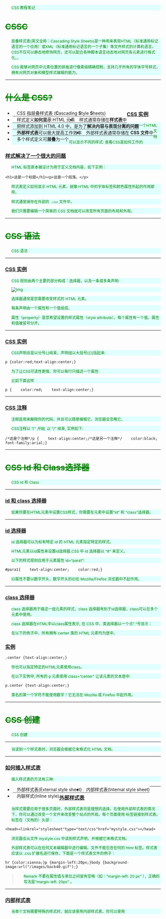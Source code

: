 CSS 教程笔记

## CSSC

层叠样式表(英文全称：Cascading Style Sheets)是一种用来表现HTML（标准通用标记语言的一个应用）或XML（标准通用标记语言的一个子集）等文件样式的计算机语言。CSS不仅可以静态地修饰网页，还可以配合各种脚本语言动态地对网页各元素进行格式化。。

CSS 能够对网页中元素位置的排版进行像素级精确控制，支持几乎所有的字体字号样式，拥有对网页对象和模型样式编辑的能力。

------

## 什么是 CSS?

- CSS 指层叠样式表 (**C**ascading **S**tyle **S**heets)
- 样式定义**如何显示** HTML 元素
- 样式通常存储在**样式表**中
- 把样式添加到 HTML 4.0 中，是为了**解决内容与表现分离的问题**
- **外部样式表**可以极大提高工作效率
- 外部样式表通常存储在 **CSS 文件**中
- 多个样式定义可**层叠**为一个

### CSS 实例

一个HTML文档可以显示不同的样式: 查看CSS是如何工作的

### 样式解决了一个很大的问题

HTML 标签原本被设计为用于定义文档内容，如下实例：

```
<h1>这是一个标题</h1><p>这是一个段落。</p>
```

样式表定义如何显示 HTML 元素，就像 HTML 中的字体标签和颜色属性所起的作用那样。

样式通常保存在外部的 `.css` 文件中。

我们只需要编辑一个简单的 CSS 文档就可以改变所有页面的布局和外观。

------

## CSS 语法

CSS 语法

------

### CSS 实例

CSS 规则由两个主要的部分构成：选择器，以及一条或多条声明:



![img](https://app.yinxiang.com/shard/s46/nl/32093335/4b84d466-da4d-49b8-9455-8e361e4026cd/res/26aa87df-6e06-4b83-aebb-0bbca461f1ad/css-key-value.jpg?resizeSmall&width=832)



选择器通常是您需要改变样式的 HTML 元素。

每条声明由一个属性和一个值组成。

属性（property）是您希望设置的样式属性（style attribute）。每个属性有一个值。属性和值被冒号分开。

------

### CSS 实例

CSS声明总是以分号(;)结束，声明组以大括号({})括起来:

```
p {color:red;text-align:center;}
```

为了让CSS可读性更强，你可以每行只描述一个属性:

比如下面这样

```
p {    color:red;    text-align:center;}
```

------

### CSS 注释

注释是用来解释你的代码，并且可以随意编辑它，浏览器会忽略它。

CSS注释以 “/*” 开始, 以 “*/” 结束, 实例如下:

```
/*这是个注释*/p {    text-align:center;/*这是另一个注释*/    color:black;    font-family:arial;}
```

------

## CSS Id 和 Class选择器

CSS Id 和 Class

------

### id 和 class 选择器

如果你要在HTML元素中设置CSS样式，你需要在元素中设置”id” 和 “class”选择器。

------

### id 选择器

id 选择器可以为标有特定 id 的 HTML 元素指定特定的样式。

HTML元素以id属性来设置id选择器,CSS 中 id 选择器以 “#” 来定义。

以下的样式规则应用于元素属性 id=“para1”:

```
#para1{    text-align:center;    color:red;}
```

ID属性不要以数字开头，数字开头的ID在 Mozilla/Firefox 浏览器中不起作用。

------

### class 选择器

class 选择器用于描述一组元素的样式，class 选择器有别于id选择器，class可以在多个元素中使用。

class 选择器在HTML中以class属性表示, 在 CSS 中，类选择器以一个点”.“号显示：

在以下的例子中，所有拥有 center 类的 HTML 元素均为居中。

### 实例

```
.center {text-align:center;}
```

你也可以指定特定的HTML元素使用class。

在以下实例中, 所有的 p 元素使用 class=“center” 让该元素的文本居中:

```
p.center {text-align:center;}
```

类名的第一个字符不能使用数字！它无法在 Mozilla 或 Firefox 中起作用。

------

## CSS 创建

CSS 创建

------

当读到一个样式表时，浏览器会根据它来格式化 HTML 文档。

------

### 如何插入样式表

插入样式表的方法有三种:

- 外部样式表(External style sheet)
- 内部样式表(Internal style sheet)
- 内联样式(Inline style)

------

### 外部样式表

当样式需要应用于很多页面时，外部样式表将是理想的选择。在使用外部样式表的情况下，你可以通过改变一个文件来改变整个站点的外观。每个页面使用 标签链接到样式表。 标签在（文档的）头部：

```
<head><linkrel="stylesheet"type="text/css"href="mystyle.css"></head>
```

浏览器会从文件 mystyle.css 中读到样式声明，并根据它来格式文档。

外部样式表可以在任何文本编辑器中进行编辑。文件不能包含任何的 html 标签。样式表应该以 .css 扩展名进行保存。下面是一个样式表文件的例子：

```
hr {color:sienna;}p {margin-left:20px;}body {background-image:url("/images/back40.gif");}
```

> Remark 不要在属性值与单位之间留有空格（如：”margin-left: 20 px” ），正确的写法是”margin-left: 20px” 。

------

### 内部样式表

当单个文档需要特殊的样式时，就应该使用内部样式表。你可以使用 <style> 标签在文档头部定义内部样式表，就像这样:

```
<head><style>        hr {color:sienna;}        p {margin-left:20px;}        body {background-image:url("images/back40.gif");}</style></head>
```

## 内联样式

由于要将表现和内容混杂在一起，内联样式会损失掉样式表的许多优势。请慎用这种方法，例如当样式仅需要在一个元素上应用一次时。

要使用内联样式，你需要在相关的标签内使用样式（style）属性。Style 属性可以包含任何 CSS 属性。本例展示如何改变段落的颜色和左外边距：

```
<pstyle="color:sienna;margin-left:20px">这是一个段落。</p>
```

## 多重样式

如果某些属性在不同的样式表中被同样的选择器定义，那么属性值将从更具体的样式表中被继承过来。

例如，外部样式表拥有针对 h3 选择器的三个属性：

```
h3{    color:red;    text-align:left;    font-size:8pt;}
```

而内部样式表拥有针对 h3 选择器的两个属性：

```
h3{    text-align:right;    font-size:20pt;}
```

假如拥有内部样式表的这个页面同时与外部样式表链接，那么 h3 得到的样式是：

```
color:red;text-align:right;font-size:20pt;
```

即颜色属性将被继承于外部样式表，而文字排列（text-alignment）和字体尺寸（font-size）会被内部样式表中的规则取代。

## 多重样式优先级

样式表允许以多种方式规定样式信息。样式可以规定在单个的 HTML 元素中，在 HTML 页的头元素中，或在一个外部的 CSS 文件中。甚至可以在同一个 HTML 文档内部引用多个外部样式表。

一般情况下，优先级如下：

内联样式）Inline style > （内部样式）Internal style sheet >（外部样式）External style sheet > 浏览器默认样式

```
<head><!-- 外部样式 style.css --><linkrel="stylesheet"type="text/css"href="style.css"/><!-- 设置：h3{color:blue;} --><styletype="text/css">/* 内部样式 */      h3{color:green;}</style></head><body><h3>测试！</h3></body>
```

> 注意：如果外部样式放在内部样式的后面，则外部样式将覆盖内部样式。

------

## CSS Backgrounds(背景)

CSS 背景

CSS 背景属性用于定义HTML元素的背景。

CSS 属性定义背景效果:

- background-color
- background-image
- background-repeat
- background-attachment
- 
- background-position

### 背景颜色

`background-color` 属性定义了元素的背景颜色.

页面的背景颜色使用在body的选择器中:

```
body {background-color:#b0c4de;}
```

CSS中，颜色值通常以以下方式定义:

- 十六进制 - 如：”#ff0000”
- RGB - 如：”rgb(255,0,0)”
- 颜色名称 - 如：”red”

以下实例中, h1, p, 和 div 元素拥有不同的背景颜色:

```
h1 {background-color:#6495ed;}  p {background-color:#e0ffff;}  div {background-color:#b0c4de;}
```

------

### 背景图像

`background-image` 属性描述了元素的背景图像.

默认情况下，背景图像进行平铺重复显示，以覆盖整个元素实体.

页面背景图片设置实例:

```
body {    background-image:url('paper.gif');}
```

下面是一个例子是一个糟糕的文字和背景图像组合。文本可读性差:

```
body {    background-image:url('bgdesert.jpg');}
```

------

### 背景图像 - 水平或垂直平铺

默认情况下 `background-image` 属性会在页面的水平或者垂直方向平铺。

一些图像如果在水平方向与垂直方向平铺，这样看起来很不协调，如下所示:

```
body{    background-image:url('gradient2.png');}
```

如果图像只在水平方向平铺 (repeat-x), 页面背景会更好些:

```
body {      background-image:url('gradient2.png');      background-repeat:repeat-x;}
```

------

### 背景图像- 设置定位与不平铺

> 让背景图像不影响文本的排版

如果你不想让图像平铺，你可以使用 background-repeat 属性:

```
body {    background-image:url('img_tree.png');    background-repeat:no-repeat;}
```

以上实例中，背景图像与文本显示在同一个位置，为了让页面排版更加合理，不影响文本的阅读，我们可以改变图像的位置。

可以利用 background-position 属性改变图像在背景中的位置:

```
body {    background-image:url('img\_tree.png');    background-repeat:no-repeat;    background-position:right top;}
```

------

### 背景- 简写属性

在以上实例中我们可以看到页面的背景颜色通过了很多的属性来控制。

为了简化这些属性的代码，我们可以将这些属性合并在同一个属性中.

背景颜色的简写属性为 “background”:

```
body {    background:#ffffff url('img_tree.png')no-repeat right top;}
```

当使用简写属性时，属性值的顺序为：:

- background-color
- background-image
- background-repeat
- background-attachment
- background-position

以上属性无需全部使用，你可以按照页面的实际需要使用.

这个实例使用了先前介绍的CSS，你可以查看相应实例: CSS 实例

------

### CSS 背景属性

| PROPERTY              | 描述                                         |
| :-------------------- | :------------------------------------------- |
| background            | 简写属性，作用是将背景属性设置在一个声明中。 |
| background-attachment | 背景图像是否固定或者随着页面的其余部分滚动。 |
| background-color      | 设置元素的背景颜色。                         |
| background-image      | 把图像设置为背景。                           |
| background-position   | 设置背景图像的起始位置。                     |
| background-repeat     | 设置背景图像是否及如何重复。                 |

------

## CSS Text(文本)

### CSS 文本格式

### 文本颜色

颜色属性被用来设置文字的颜色。

颜色是通过CSS最经常的指定：

- 十六进制值 - 如: **＃FF0000**
- 一个RGB值 - 如: **RGB(255,0,0)**
- 颜色的名称 - 如: **red**

一个网页的背景颜色是指在主体内的选择：

```
body {color:red;}h1 {color:#00ff00;}h2 {color:rgb(255,0,0);}
```

对于W3C标准的CSS：如果你定义了颜色属性，你还必须定义背景色属性。

------

### 文本的对齐方式

文本排列属性是用来设置文本的水平对齐方式。

文本可居中或对齐到左或右,两端对齐.

当text-align设置为”justify”，每一行被展开为宽度相等，左，右外边距是对齐（如杂志和报纸）。

```
h1 {text-align:center;}p.date {text-align:right;}p.main {text-align:justify;}
```

------

### 文本修饰

text-decoration 属性用来设置或删除文本的装饰。

从设计的角度看 text-decoration属性主要是用来删除链接的下划线：

```
a {text-decoration:none;}
```

也可以这样装饰文字：

```
h1 {text-decoration:overline;}h2 {text-decoration:line-through;}h3 {text-decoration:underline;}
```

> 我们不建议强调指出不是链接的文本，因为这常常混淆用户。

------

### 文本转换

文本转换属性是用来指定在一个文本中的大写和小写字母。

可用于所有字句变成大写或小写字母，或每个单词的首字母大写。

```
p.uppercase {text-transform:uppercase;}p.lowercase {text-transform:lowercase;}p.capitalize {text-transform:capitalize;}
```

------

### 文本缩进

文本缩进属性是用来指定文本的第一行的缩进。

```
p {text-indent:50px;}
```

------

### 所有CSS文本属性。

| 属性            | 描述                     |
| :-------------- | :----------------------- |
| color           | 设置文本颜色             |
| direction       | 设置文本方向。           |
| letter-spacing  | 设置字符间距             |
| line-height     | 设置行高                 |
| text-align      | 对齐元素中的文本         |
| text-decoration | 向文本添加修饰           |
| text-indent     | 缩进元素中文本的首行     |
| text-shadow     | 设置文本阴影             |
| text-transform  | 控制元素中的字母         |
| unicode-bidi    | 设置或返回文本是否被重写 |
| vertical-align  | 设置元素的垂直对齐       |
| white-space     | 设置元素中空白的处理方式 |
| word-spacing    | 设置字间距               |

------

## CSS Fonts(字体)

### CSS 字体

------

CSS字体属性定义字体，加粗，大小，文字样式。

------

### serif和sans-serif字体之间的区别



![img](https://app.yinxiang.com/shard/s46/nl/32093335/4b84d466-da4d-49b8-9455-8e361e4026cd/res/c7a1ecbf-97a8-4d6b-b5f5-ef1cd632a8ad/serif.gif?resizeSmall&width=832)

![image-20210205212400593](C:\Users\hx\AppData\Roaming\Typora\typora-user-images\image-20210205212400593.png)



> 在计算机屏幕上，sans-serif字体被认为是比serif字体容易阅读

------

### CSS字型

在CSS中，有两种类型的字体系列名称：

- **通用字体系列** - 拥有相似外观的字体系统组合（如 “Serif” 或 “Monospace”）
- 特定字体系列

\- 一个特定的字体系列（如 “Times” 或 “Courier”）

Generic family字体系列说明SerifTimes New Roman
GeorgiaSerif字体中字符在行的末端拥有额外的装饰Sans-serifArial
Verdana“Sans”是指无 - 这些字体在末端没有额外的装饰MonospaceCourier New
Lucida Console所有的等宽字符具有相同的宽度

------

### 字体系列

font-family 属性设置文本的字体系列。

font-family 属性应该设置几个字体名称作为一种”后备”机制，如果浏览器不支持第一种字体，他将尝试下一种字体。

**注意**: 如果字体系列的名称超过一个字，它必须用引号，如Font Family：”宋体”。

多个字体系列是用一个逗号分隔指明：

```
p {    font-family:"Times New Roman",Times, serif;}
```

对于较常用的字体组合，看看我们的 Web安全字体组合

------

### 字体样式

主要是用于指定斜体文字的字体样式属性。

这个属性有三个值：

- 正常 - 正常显示文本

- 斜体 - 以斜体字显示的文字

- 倾斜的文字 - 文字向一边倾斜（和斜体非常类似，但不太支持）

  ```
  p.normal {font-style:normal;}  p.italic {font-style:italic;}  p.oblique {font-style:oblique;}
  ```

------

### 字体大小

font-size 属性设置文本的大小。

能否管理文字的大小，在网页设计中是非常重要的。但是，你不能通过调整字体大小使段落看上去像标题，或者使标题看上去像段落。

请务必使用正确的HTML标签，就 <h1> - <h6>表示标题和 <p>表示段落：

字体大小的值可以是绝对或相对的大小。

绝对大小：

- 设置一个指定大小的文本
- 不允许用户在所有浏览器中改变文本大小
- 确定了输出的物理尺寸时绝对大小很有用

相对大小：

- 相对于周围的元素来设置大小
- 允许用户在浏览器中改变文字大小

> 如果你不指定一个字体的大小，默认大小和普通文本段落一样，是16像素（16px=1em）。

------

### 设置字体大小像素

设置文字的大小与像素，让您完全控制文字大小：

```
h1 {font-size:40px;}h2 {font-size:30px;}p {font-size:14px;}
```

上面的例子可以在 Internet Explorer 9, Firefox, Chrome, Opera, 和 Safari 中通过缩放浏览器调整文本大小。

虽然可以通过浏览器的缩放工具调整文本大小，但是，这种调整是整个页面，而不仅仅是文本

------

### 用em来设置字体大小

为了避免Internet Explorer 中无法调整文本的问题，许多开发者使用 em 单位代替像素。

em的尺寸单位由W3C建议。

1em和当前字体大小相等。在浏览器中默认的文字大小是16px。

因此，1em的默认大小是16px。可以通过下面这个公式将像素转换为em：px/16=em

```
h1 {font-size:2.5em;}/* 40px/16=2.5em */h2 {font-size:1.875em;}/* 30px/16=1.875em */p {font-size:0.875em;}/* 14px/16=0.875em */
```

在上面的例子，em的文字大小是与前面的例子中像素一样。不过，如果使用 em 单位，则可以在所有浏览器中调整文本大小。

不幸的是，仍然是IE浏览器的问题。调整文本的大小时，会比正常的尺寸更大或更小。

------

### 使用百分比和EM组合

在所有浏览器的解决方案中，设置 元素的默认字体大小的是百分比：

```
body {font-size:100%;}h1 {font-size:2.5em;}h2 {font-size:1.875em;}p {font-size:0.875em;}
```

我们的代码非常有效。在所有浏览器中，可以显示相同的文本大小，并允许所有浏览器缩放文本的大小。

------

### 所有CSS字体属性

| PROPERTY     | 描述                                 |
| :----------- | :----------------------------------- |
| font         | 在一个声明中设置所有的字体属性       |
| font-family  | 指定文本的字体系列                   |
| font-size    | 指定文本的字体大小                   |
| font-style   | 指定文本的字体样式                   |
| font-variant | 以小型大写字体或者正常字体显示文本。 |
| font-weight  | 指定字体的粗细。                     |

------

## CSS 链接(link)

CSS 链接

------

不同的链接可以有不同的样式。

------

### 链接样式

链接的样式，可以用任何CSS属性（如颜色，字体，背景等）。

特别的链接，可以有不同的样式，这取决于他们是什么状态。

这四个链接状态是：

- a:link - 正常，未访问过的链接

- a:visited - 用户已访问过的链接

- a:hover - 当用户鼠标放在链接上时

- a:active - 链接被点击的那一刻

  ```
  a:link {color:#000000;}/* 未访问链接*/a:visited {color:#00FF00;}/* 已访问链接 */a:hover {color:#FF00FF;}/* 鼠标移动到链接上 */a:active {color:#0000FF;}/* 鼠标点击时 */
  ```

当设置为若干链路状态的样式，也有一些顺序规则：

- a:hover 必须跟在 a:link 和 a:visited后面
- a:active 必须跟在 a:hover后面

------

### 常见的链接样式

根据上述链接的颜色变化的例子，看它是在什么状态。

让我们通过一些其他常见的方式转到链接样式：

### 文本修饰

text-decoration 属性主要用于删除链接中的下划线：

```
a:link {text-decoration:none;}a:visited {text-decoration:none;}a:hover {text-decoration:underline;}a:active {text-decoration:underline;}
```

### 背景颜色

背景颜色属性指定链接背景色：

```
a:link {background-color:#B2FF99;}a:visited {background-color:#FFFF85;}a:hover {background-color:#FF704D;}a:active {background-color:#FF704D;}
```

------

## CSS 列表样式(ul)

### CSS 列表

------

CSS列表属性作用如下：

- 设置不同的列表项标记为有序列表
- 设置不同的列表项标记为无序列表
- 设置列表项标记为图像

------

### 列表

在HTML中，有两种类型的列表：

- 无序列表 - 列表项标记用特殊图形（如小黑点、小方框等）
- 有序列表 - 列表项的标记有数字或字母

使用CSS，可以列出进一步的样式，并可用图像作列表项标记。

------

### 不同的列表项标记

list-style-type属性指定列表项标记的类型是：

```
ul.a {list-style-type: circle;}ul.b {list-style-type: square;}ol.c {list-style-type: upper-roman;}ol.d {list-style-type: lower-alpha;}
```

一些值是无序列表，以及有些是有序列表。

------

### 作为列表项标记的图像

要指定列表项标记的图像，使用列表样式图像属性：

```
ul {    list-style-image: url('sqpurple.gif');}
```

上面的例子在所有浏览器中显示并不相同，IE和Opera显示图像标记比火狐，Chrome和Safari更高一点点。

如果你想在所有的浏览器放置同样的形象标志，就应使用浏览器兼容性解决方案，过程如下

### 浏览器兼容性解决方案

同样在所有的浏览器，下面的例子会显示的图像标记：

```
ul{    list-style-type: none;    padding:0px;    margin:0px;}ul li{    background-image: url(sqpurple.gif);    background-repeat:no-repeat;    background-position:0px5px;    padding-left:14px;}
```

例子解释：

- ul:
  - 设置列表样式类型为没有删除列表项标记
  - 设置填充和边距0px（浏览器兼容性）
- ul中所有li:
  - 设置图像的URL，并设置它只显示一次（无重复）
  - 您需要的定位图像位置（左0px和上下5px）
  - 用padding-left属性把文本置于列表中

------

### 列表 -简写属性

在单个属性中可以指定所有的列表属性。这就是所谓的简写属性。

为列表使用简写属性，列表样式属性设置如下：

```
ul {    list-style: square url("sqpurple.gif");}
```

可以按顺序设置如下属性：

- list-style-type
- list-style-position (有关说明，请参见下面的CSS属性表)
- list-style-image

如果上述值丢失一个，其余仍在指定的顺序，就没关系。

------

### 所有的CSS列表属性

| 属性                | 描述                                               |
| :------------------ | :------------------------------------------------- |
| list-style          | 简写属性。用于把所有用于列表的属性设置于一个声明中 |
| list-style-image    | 将图象设置为列表项标志。                           |
| list-style-position | 设置列表中列表项标志的位置。                       |
| list-style-type     | 设置列表项标志的类型。                             |

------

## CSS Table(表格)

CSS 表格

------

使用 CSS 可以使 HTML 表格更美观。

| COMPANY                      | CONTACT            | COUNTRY |
| :--------------------------- | :----------------- | :------ |
| Alfreds Futterkiste          | Maria Anders       | Germany |
| Berglunds snabbköp           | Christina Berglund | Sweden  |
| Centro comercial Moctezuma   | Francisco Chang    | Mexico  |
| Ernst Handel                 | Roland Mendel      | Austria |
| Island Trading               | Helen Bennett      | UK      |
| Königlich Essen              | Philip Cramer      | Germany |
| Laughing Bacchus Winecellars | Yoshi Tannamuri    | Canada  |
| Magazzini Alimentari Riuniti | Giovanni Rovelli   | Italy   |
| North/South                  | Simon Crowther     | UK      |
| Paris spécialités            | Marie Bertrand     | France  |
| The Big Cheese               | Liz Nixon          | USA     |
| Vaffeljernet                 | Palle Ibsen        | Denmark |

------

### 表格边框

指定CSS表格边框，使用border属性。

下面的例子指定了一个表格的Th和TD元素的黑色边框：

```
table, th, td {    border:1px solid black;}
```

请注意，在上面的例子中的表格有双边框。这是因为表和th/ td元素有独立的边界。

为了显示一个表的单个边框，使用 border-collapse属性。

### 折叠边框

border-collapse 属性设置表格的边框是否被折叠成一个单一的边框或隔开：

```
table{    border-collapse:collapse;}table,th, td{    border:1px solid black;}
```

------

### 表格宽度和高度

Width和height属性定义表格的宽度和高度。

下面的例子是设置100％的宽度，50像素的th元素的高度的表格：

```
table {    width:100%;}th{    height:50px;}
```

------

### 表格文字对齐

表格中的文本对齐和垂直对齐属性。

text-align属性设置水平对齐方式，向左，右，或中心：

```
td {    text-align:right;}
```

垂直对齐属性设置垂直对齐，比如顶部，底部或中间：

```
td {    height:50px;    vertical-align:bottom;}
```

------

### 表格填充

如果在表的内容中控制空格之间的边框，应使用td和th元素的填充属性：

```
td {    padding:15px;}
```

------

### 表格颜色

下面的例子指定边框的颜色，和th元素的文本和背景颜色：

```
table, td, th{    border:1px solid green;}th{    background-color:green;    color:white;}
```

------

## CSS 盒子模型

### CSS 盒子模型(Box Model)

------

所有HTML元素可以看作盒子，在CSS中，”box model”这一术语是用来设计和布局时使用。

CSS盒模型本质上是一个盒子，封装周围的HTML元素，它包括：边距，边框，填充，和实际内容。

盒模型允许我们在其它元素和周围元素边框之间的空间放置元素。

下面的图片说明了盒子模型(Box Model)：



![img](https://app.yinxiang.com/shard/s46/nl/32093335/4b84d466-da4d-49b8-9455-8e361e4026cd/res/aa012bad-63ee-4403-8e6e-b3100b5ec994/box-model.gif?resizeSmall&width=832)

![image-20210205221106031](C:\Users\hx\AppData\Roaming\Typora\typora-user-images\image-20210205221106031.png)



不同部分的说明：

- **Margin(外边距)** - 清除边框外的区域，外边距是透明的。
- **Border(边框)** - 围绕在内边距和内容外的边框。
- **Padding(内边距)** - 清除内容周围的区域，内边距是透明的。
- **Content(内容)** - 盒子的内容，显示文本和图像。

为了正确设置元素在所有浏览器中的宽度和高度，你需要知道的盒模型是如何工作的。

------

### 元素的宽度和高度

> **重要:** 当您指定一个CSS元素的宽度和高度属性时，你只是设置内容区域的宽度和高度。要知道，完全大小的元素，你还必须添加填充，边框和边距。.

下面的例子中的元素的总宽度为300px：

```
div {    width:300px;    border:25px solid green;    padding:25px;    margin:25px;}
```

让我们自己算算：
300px (宽)
\+ 50px (左 + 右填充)
\+ 50px (左 + 右边框)
\+ 50px (左 + 右边距)
= 450px

试想一下，你只有250像素的空间。让我们设置总宽度为250像素的元素:

```
div {    width:220px;    padding:10px;    border:5px solid gray;    margin:0;}
```

最终元素的总宽度计算公式是这样的：

总元素的宽度=宽度+左填充+右填充+左边框+右边框+左边距+右边距

元素的总高度最终计算公式是这样的：

总元素的高度=高度+顶部填充+底部填充+上边框+下边框+上边距+下边距

------

### 浏览器的兼容性问题

一旦为页面设置了恰当的 DTD，大多数浏览器都会按照上面的图示来呈现内容。然而 IE 5 和 6 的呈现却是不正确的。根据 W3C 的规范，元素内容占据的空间是由 width 属性设置的，而内容周围的 padding 和 border 值是另外计算的。不幸的是，IE5.X 和 6 在怪异模式中使用自己的非标准模型。这些浏览器的 width 属性不是内容的宽度，而是内容、内边距和边框的宽度的总和。

虽然有方法解决这个问题。但是目前最好的解决方案是回避这个问题。也就是，不要给元素添加具有指定宽度的内边距，而是尝试将内边距或外边距添加到元素的父元素和子元素。

IE8 及更早IE版本不支持设置填充的宽度和边框的宽度属性。

解决IE8及更早版本不兼容问题可以在HTML页面声明 <!DOCTYPE html>即可。

------

## CSS Border(边框)

CSS 边框属性

------

CSS边框属性允许你指定一个元素边框的样式和颜色。
在四边都有边框
红色底部边框
圆角边框
左侧边框带宽度，颜色为蓝色

------

### 边框样式

边框样式属性指定要显示什么样的边界。

> **border-style**属性用来定义边框的样式

### border-style 值

虚线边框。

虚线边框。

实线边框。

双边框。

凹槽边框。

垄状边框。

嵌入边框。

外凸边框。

隐藏边框。

代码如下

```
<style>    p.none {border-style:none;}    p.dotted {border-style:dotted;}    p.dashed {border-style:dashed;}    p.solid {border-style:solid;}    p.double{border-style:double;}    p.groove {border-style:groove;}    p.ridge {border-style:ridge;}    p.inset {border-style:inset;}    p.outset {border-style:outset;}    p.hidden {border-style:hidden;}</style><div><pclass="none">无边框。</p><pclass="dotted">虚线边框。</p><pclass="dashed">虚线边框。</p><pclass="solid">实线边框。</p><pclass="double">双边框。</p><pclass="groove"> 凹槽边框。</p><pclass="ridge">垄状边框。</p><pclass="inset">嵌入边框。</p><pclass="outset">外凸边框。</p><pclass="hidden">隐藏边框。</p></div>
```

------

### 边框宽度

您可以通过 `border-width` 属性为边框指定宽度。

为边框指定宽度有两种方法：可以指定长度值，比如 2px 或 0.1em(单位为 px, pt, cm, em 等)，或者使用 3 个关键字之一，它们分别是 thick 、medium（默认值） 和 thin。

**注意：**CSS 没有定义 3 个关键字的具体宽度，所以一个用户可能把 thick 、medium 和 thin 分别设置为等于 5px、3px 和 2px，而另一个用户则分别设置为 3px、2px 和 1px。

```
p.one {    border-style:solid;    border-width:5px;}p.two {    border-style:solid;    border-width:medium;}
```

------

### 边框颜色

border-color属性用于设置边框的颜色。可以设置的颜色：

- name - 指定颜色的名称，如 “red”
- RGB - 指定 RGB 值, 如 “rgb(255,0,0)”
- Hex - 指定16进制值, 如 “#ff0000”

您还可以设置边框的颜色为”transparent”。

**注意：** border-color单独使用是不起作用的，必须得先使用border-style来设置边框样式。

```
p.one{    border-style:solid;    border-color:red;}p.two {    border-style:solid;    border-color:#98bf21;}
```

------

### 边框-单独设置各边

在CSS中，可以指定不同的侧面不同的边框：

```
p {    border-top-style:dotted;    border-right-style:solid;    border-bottom-style:dotted;    border-left-style:solid;}
```

上面的例子也可以设置一个单一属性：

### 实例

```
border-style:dotted solid;
```

border-style属性可以有1-4个值：

- **border-style:dotted solid double dashed;**
  - 上边框是 dotted
  - 右边框是 solid
  - 底边框是 double
  - 左边框是 dashed

- **border-style:dotted solid double;**
  - 上边框是 dotted
  - 左、右边框是 solid
  - 底边框是 double

- **border-style:dotted solid;**
  - 上、底边框是 dotted
  - 右、左边框是 solid

- **border-style:dotted;**
  - 四面边框是 dotted

上面的例子用了border-style。然而，它也可以和border-width 、 border-color一起使用。

------

### 边框-简写属性

上面的例子用了很多属性来设置边框。

你也可以在一个属性中设置边框。

你可以在”border”属性中设置：

- border-width

- border-style (required)

- border-color

  ```
  border:5px solid red;
  ```

------

### CSS 边框属性

| 属性                | 描述                                                         |
| :------------------ | :----------------------------------------------------------- |
| border              | 简写属性，用于把针对四个边的属性设置在一个声明。             |
| border-style        | 用于设置元素所有边框的样式，或者单独地为各边设置边框样式。   |
| border-width        | 简写属性，用于为元素的所有边框设置宽度，或者单独地为各边边框设置宽度。 |
| border-color        | 简写属性，设置元素的所有边框中可见部分的颜色，或为 4 个边分别设置颜色。 |
| border-bottom       | 简写属性，用于把下边框的所有属性设置到一个声明中。           |
| border-bottom-color | 设置元素的下边框的颜色。                                     |
| border-bottom-style | 设置元素的下边框的样式。                                     |
| border-bottom-width | 设置元素的下边框的宽度。                                     |
| border-left         | 简写属性，用于把左边框的所有属性设置到一个声明中。           |
| border-left-color   | 设置元素的左边框的颜色。                                     |
| border-left-style   | 设置元素的左边框的样式。                                     |
| border-left-width   | 设置元素的左边框的宽度。                                     |
| border-right        | 简写属性，用于把右边框的所有属性设置到一个声明中。           |
| border-right-color  | 设置元素的右边框的颜色。                                     |
| border-right-style  | 设置元素的右边框的样式。                                     |
| border-right-width  | 设置元素的右边框的宽度。                                     |
| border-top          | 简写属性，用于把上边框的所有属性设置到一个声明中。           |
| border-top-color    | 设置元素的上边框的颜色。                                     |
| border-top-style    | 设置元素的上边框的样式。                                     |
| border-top-width    | 设置元素的上边框的宽度。                                     |

------

## CSS 轮廓（outline）属性

CSS 轮廓（outline）

------

轮廓（outline）是绘制于元素周围的一条线，位于边框边缘的外围，可起到突出元素的作用。

轮廓（outline）属性指定元素轮廓的样式、颜色和宽度。

------

### CSS 轮廓（outline）

轮廓（outline）是绘制于元素周围的一条线，位于边框边缘的外围，可起到突出元素的作用。

CSS outline 属性规定元素轮廓的样式、颜色和宽度。



![img](https://app.yinxiang.com/shard/s46/nl/32093335/4b84d466-da4d-49b8-9455-8e361e4026cd/res/7e03f097-ac90-4660-a819-c1c67582c186/box_outline.gif?resizeSmall&width=832)



------

### 所有CSS 轮廓（outline）属性

“CSS” 列中的数字表示哪个CSS版本定义了该属性(CSS1 或者CSS2)。

| 属性          | 说明                           | 值                                                           | CSS  |
| :------------ | :----------------------------- | :----------------------------------------------------------- | :--- |
| outline       | 在一个声明中设置所有的轮廓属性 | outline-color outline-style outline-width inherit            | 2    |
| outline-color | 设置轮廓的颜色                 | color-name hex-number rgb-number invert inherit              | 2    |
| outline-style | 设置轮廓的样式                 | none dotted dashed solid double groove ridge inset outset inherit | 2    |
| outline-width | 设置轮廓的宽度                 | thin medium thick length inherit                             |      |

------

## CSS margin(外边距)

CSS margin(外边距)

------

CSS margin(外边距)属性定义元素周围的空间。

------

### margin

margin 清除周围的（外边框）元素区域。margin 没有背景颜色，是完全透明的。

margin 可以单独改变元素的上，下，左，右边距，也可以一次改变所有的属性。



![img](https://app.yinxiang.com/shard/s46/nl/32093335/4b84d466-da4d-49b8-9455-8e361e4026cd/res/756a7ec6-11bd-4bac-be6f-43335667fefc/margin.png?resizeSmall&width=832)



### 可能的值

值 | 说明 –|— auto | 设置浏览器边距。 这样做的结果会依赖于浏览器 length | 定义一个固定的margin（使用像素，pt，em等） % | 定义一个使用百分比的边距

> Margin可以使用负值，重叠的内容。

------

### Margin - 单边外边距属性

在CSS中，它可以指定不同的侧面不同的边距：

```
margin-top:100px;margin-bottom:100px;margin-right:50px;margin-left:50px;
```

------

### Margin - 简写属性

为了缩短代码，有可能使用一个属性中margin指定的所有边距属性。这就是所谓的简写属性。

所有边距属性的简写属性是 margin :

```
margin:100px50px;
```

margin属性可以有一到四个值。

- **margin:25px 50px 75px 100px;**
  - 上边距为25px
  - 右边距为50px
  - 下边距为75px
  - 左边距为100px

- **margin:25px 50px 75px;**
  - 上边距为25px
  - 左右边距为50px
  - 下边距为75px

- **margin:25px 50px;**
  - 上下边距为25px
  - 左右边距为50px

- **margin:25px;**
  - 所有的4个边距都是25px

------

### 所有的CSS边距属性

| 属性          | 描述                                       |
| :------------ | :----------------------------------------- |
| margin        | 简写属性。在一个声明中设置所有外边距属性。 |
| margin-bottom | 设置元素的下外边距。                       |
| margin-left   | 设置元素的左外边距。                       |
| margin-right  | 设置元素的右外边距。                       |
| margin-top    | 设置元素的上外边距。                       |

------

## CSS padding（填充）

CSS padding（填充）

------

CSS padding（填充）是一个简写属性，定义元素边框与元素内容之间的空间，即上下左右的内边距。

------

### padding（填充）

当元素的 padding（填充）内边距被清除时，所释放的区域将会受到元素背景颜色的填充。

单独使用 padding 属性可以改变上下左右的填充。



![img](https://app.yinxiang.com/shard/s46/nl/32093335/4b84d466-da4d-49b8-9455-8e361e4026cd/res/756a7ec6-11bd-4bac-be6f-43335667fefc/margin.png?resizeSmall&width=832)



### 可能的值

| 值     | 说明                                |
| :----- | :---------------------------------- |
| length | 定义一个固定的填充(像素, pt, em,等) |
| %      | 使用百分比值定义一个填充            |

------

### 填充- 单边内边距属性

在CSS中，它可以指定不同的侧面不同的填充：

```
padding-top:25px;  padding-bottom:25px;  padding-right:50px;  padding-left:50px;
```

- 上内边距是 25px
- 右内边距是 50px
- 下内边距是 25px
- 左内边距是 50px

------

### 填充 - 简写属性

为了缩短代码，它可以在一个属性中指定的所有填充属性。

这就是所谓的简写属性。所有的填充属性的简写属性是 padding :

```
padding:25px50px;
```

Padding属性，可以有一到四个值。

**padding:25px 50px 75px 100px;**

- 上填充为25px

- 右填充为50px

- 下填充为75px

- 左填充为100px

  **padding:25px 50px 75px;**

- 上填充为25px

- 左右填充为50px

- 下填充为75px

  **padding:25px 50px;**

- 上下填充为25px

- 左右填充为50px

  **padding:25px;**

- 所有的填充都是25px

------

### 所有的CSS填充属性

| 属性           | 说明                                       |
| :------------- | :----------------------------------------- |
| padding        | 使用简写属性设置在一个声明中的所有填充属性 |
| padding-bottom | 设置元素的底部填充                         |
| padding-left   | 设置元素的左部填充                         |
| padding-right  | 设置元素的右部填充                         |
| padding-top    | 设置元素的顶部填充                         |

------

## CSS 分组和嵌套

CSS 分组 和 嵌套 选择器

------

### 分组选择器

在样式表中有很多具有相同样式的元素。

```
h1 {    color:green;}h2 {    color:green;}p {    color:green;}
```

为了尽量减少代码，你可以使用分组选择器。

每个选择器用逗号分隔。

在下面的例子中，我们对以上代码使用分组选择器：

```
h1,h2,p {    color:green;}
```

------

### 嵌套选择器

它可能适用于选择器内部的选择器的样式。

在下面的例子设置了三个样式：

- p{ }: 为所有 **p** 元素指定一个样式。

- .marked{ }: 为所有 **class=“marked”** 的元素指定一个样式。

- .marked p{ }: 为所有 **class=“marked”** 元素内的 **p** 元素指定一个样式。

- p.marked{ }: 为所有 **class=“marked”** 的 **p** 元素指定一个样式。

  ```
  p{color:blue;text-align:center;}.marked{background-color:red;}.marked p{color:white;}p.marked{text-decoration:underline;}
  ```

  ------

  ## CSS 尺寸 (Dimension)

CSS 尺寸 (Dimension)

------

CSS 尺寸 (Dimension) 属性允许你控制元素的高度和宽度。同样，它允许你增加行间距。

------

### 所有CSS 尺寸 (Dimension)属性

| 属性        | 描述                 |
| :---------- | :------------------- |
| height      | 设置元素的高度。     |
| line-height | 设置行高。           |
| max-height  | 设置元素的最大高度。 |
| max-width   | 设置元素的最大宽度。 |
| min-height  | 设置元素的最小高度。 |
| min-width   | 设置元素的最小宽度。 |
| width       | 设置元素的宽度。     |

------

## CSS Display(显示) 与 Visibility（可见性）

### 隐藏元素 - display:none或visibility:hidden

隐藏一个元素可以通过把display属性设置为”none”，或把visibility属性设置为”hidden”。但是请注意，这两种方法会产生不同的结果。

visibility:hidden可以隐藏某个元素，但隐藏的元素仍需占用与未隐藏之前一样的空间。也就是说，该元素虽然被隐藏了，但仍然会影响布局。

```
h1.hidden {visibility:hidden;}
```

display:none可以隐藏某个元素，且隐藏的元素不会占用任何空间。也就是说，该元素不但被隐藏了，而且该元素原本占用的空间也会从页面布局中消失。

### 实例

```
h1.hidden {display:none;}
```

------

### CSS Display - 块和内联元素

块元素是一个元素，占用了全部宽度，在前后都是换行符。

块元素的例子：

- <h1>
- <p>
- <div>

内联元素只需要必要的宽度，不强制换行。

内联元素的例子：

- <span>
- <a>

------

### 如何改变一个元素显示

可以更改内联元素和块元素，反之亦然，可以使页面看起来是以一种特定的方式组合，并仍然遵循web标准。

下面的示例把列表项显示为内联元素：

```
li {display:inline;}
```

下面的示例把span元素作为块元素：

```
span {display:block;}
```

**注意：**变更元素的显示类型看该元素是如何显示，它是什么样的元素。例如：一个内联元素设置为`display:block`是不允许有它内部的嵌套块元素。

------

## CSS Position(定位)

### CSS Position(定位)

------

position 属性指定了元素的定位类型。

position 属性的五个值：

- static
- relative
- fixed
- absolute
- sticky

元素可以使用的顶部，底部，左侧和右侧属性定位。然而，这些属性无法工作，除非是先设定position属性。他们也有不同的工作方式，这取决于定位方法。

------

### static 定位

HTML 元素的默认值，即没有定位，遵循正常的文档流对象。

静态定位的元素不会受到 top, bottom, left, right影响。

```
div.static{    position:static;    border:3px solid #73AD21;}
```

------

### fixed 定位

元素的位置相对于浏览器窗口是固定位置。

即使窗口是滚动的它也不会移动：

```
p.pos_fixed {    position:fixed;    top:30px;    right:5px;}
```

**注意：** Fixed 定位在 IE7 和 IE8 下需要描述 !DOCTYPE 才能支持。

Fixed定位使元素的位置与文档流无关，因此不占据空间。

Fixed定位的元素和其他元素重叠。

------

### relative 定位

相对定位元素的定位是相对其正常位置。

```
h2.pos_left{    position:relative;    left:-20px;}h2.pos_right{    position:relative;    left:20px;}
```

移动相对定位元素，但它原本所占的空间不会改变。

```
h2.pos_top{    position:relative;    top:-50px;}
```

相对定位元素经常被用来作为绝对定位元素的容器块。

------

### absolute 定位

绝对定位的元素的位置相对于最近的已定位父元素，如果元素没有已定位的父元素，那么它的位置相对于:

```
h2 {    position:absolute;    left:100px;    top:150px;}
```

absolute 定位使元素的位置与文档流无关，因此不占据空间。

absolute 定位的元素和其他元素重叠。

------

### sticky 定位

sticky 英文字面意思是粘，粘贴，所以可以把它称之为粘性定位。

position: sticky; 基于用户的滚动位置来定位。

粘性定位的元素是依赖于用户的滚动，在 **position:relative** 与 **position:fixed** 定位之间切换。

它的行为就像 **position:relative;** 而当页面滚动超出目标区域时，它的表现就像 **position:fixed;**，它会固定在目标位置。

元素定位表现为在跨越特定阈值前为相对定位，之后为固定定位。

这个特定阈值指的是 top, right, bottom 或 left 之一，换言之，指定 top, right, bottom 或 left 四个阈值其中之一，才可使粘性定位生效。否则其行为与相对定位相同。

**注意:** Internet Explorer, Edge 15 及更早 IE 版本不支持 sticky 定位。 Safari 需要使用 -webkit- prefix (查看以下实例)。

```
div.sticky {    position:-webkit-sticky;/* Safari */    position: sticky;    top:0;    background-color: green;    border:2px solid #4CAF50;}
```

------

### 重叠的元素

元素的定位与文档流无关，所以它们可以覆盖页面上的其它元素

z-index属性指定了一个元素的堆叠顺序（哪个元素应该放在前面，或后面）

一个元素可以有正数或负数的堆叠顺序：

```
img {    position:absolute;    left:0px;    top:0px;    z-index:-1;}
```

具有更高堆叠顺序的元素总是在较低的堆叠顺序元素的前面。

**注意：** 如果两个定位元素重叠，没有指定z - index，最后定位在HTML代码中的元素将被显示在最前面。

------

### 所有的CSS定位属性

| 属性       | 说明                                                         | 值                                                           | CSS  |
| :--------- | :----------------------------------------------------------- | :----------------------------------------------------------- | :--- |
| bottom     | 定义了定位元素下外边距 边界与其包含块下边界之间的偏移。      | autolength % inherit                                         | 2    |
| clip       | 剪辑一个绝对定位的元素                                       | shape autoinherit                                            | 2    |
| cursor     | 显示光标移动到指定的类型                                     | url auto crosshair default pointer move e-resize ne-resize nw-resize n-resize se-resize sw-resize s-resize w-resize text wait help | 2    |
| left       | 定义了定位元素左外边距边界 与其包含块左边界之间的偏移。      | auto length % inherit                                        | 2    |
| overflow   | 设置当元素的内容溢出 其区域时发生的事情。                    | auto hidden scroll visible inherit                           | 2    |
| overflow-y | 指定如何处理顶部/底部 边缘的内容溢出元素的内容区域           | auto hidden scroll visible no-display no-content             | 2    |
| overflow-x | 指定如何处理右边/左边 边缘的内容溢出元素的内容区域           | auto hidden scroll visible no-display no-content             | 2    |
| position   | 指定元素的定位类型                                           | absolute fixed relative static inherit                       | 2    |
| right      | 定义了定位元素右外边距边界 与其包含块右边界之间的偏移。      | auto length % inherit                                        | 2    |
| top        | 定义了一个定位元素的上外边距 边界与其包含块上边界之间的偏移。 | auto length % inherit                                        | 2    |
| z-index    | 设置元素的堆叠顺序                                           | number auto inherit                                          | 2    |

------

## CSS Overflow

CSS 布局 - Overflow

CSS overflow 属性用于控制内容溢出元素框时显示的方式。

代码如下

```
<style>#overflowTest {        background:#4CAF50;        color: white;        padding:15px;        width:80%;        height:100px;        overflow: scroll;        border:1px solid #ccc;}</style><divid="overflowTest"><p>这里的文本内容是可以滚动的，滚动条方向是垂直方向。</p><p>这里的文本内容是可以滚动的，滚动条方向是垂直方向。</p><p>这里的文本内容是可以滚动的，滚动条方向是垂直方向。</p><p>这里的文本内容是可以滚动的，滚动条方向是垂直方向。</p><p>这里的文本内容是可以滚动的，滚动条方向是垂直方向。</p><p>这里的文本内容是可以滚动的，滚动条方向是垂直方向。</p></div>
```

### CSS Overflow

CSS overflow 属性可以控制内容溢出元素框时在对应的元素区间内添加滚动条。

overflow属性有以下值：

| 值      | 描述                                                     |
| :------ | :------------------------------------------------------- |
| visible | 默认值。内容不会被修剪，会呈现在元素框之外。             |
| hidden  | 内容会被修剪，并且其余内容是不可见的。                   |
| scroll  | 内容会被修剪，但是浏览器会显示滚动条以便查看其余的内容。 |
| auto    | 如果内容被修剪，则浏览器会显示滚动条以便查看其余的内容。 |
| inherit | 规定应该从父元素继承 overflow 属性的值。                 |

**注意:**overflow 属性只工作于指定高度的块元素上。

**注意:** 在 OS X Lion ( Mac 系统) 系统上，滚动条默认是隐藏的，使用的时候才会显示 (设置 “overflow:scroll” 也是一样的)。

### overflow: visible

默认情况下，overflow 的值为 visible， 意思是内容溢出元素框：

这里的文本内容会溢出元素框。

这里的文本内容会溢出元素框。

这里的文本内容会溢出元素框。

这里的文本内容会溢出元素框。

这里的文本内容会溢出元素框。

代码如下

```
<style>    div.visible {        padding:4px;        background-color:#eee;        width:200px;        height:100px;        overflow: visible;        xborder:1px dotted red;}</style><divclass="visible"><p>这里的文本内容会溢出元素框。</p><p>这里的文本内容会溢出元素框。</p><p>这里的文本内容会溢出元素框。</p><p>这里的文本内容会溢出元素框。</p><p>这里的文本内容会溢出元素框。</p></div>
```

------

## CSS Float（浮动）

### 什么是 CSS Float（浮动）？

CSS 的 Float（浮动），会使元素向左或向右移动，其周围的元素也会重新排列。

Float（浮动），往往是用于图像，但它在布局时一样非常有用。

------

### 元素怎样浮动

元素的水平方向浮动，意味着元素只能左右移动而不能上下移动。

一个浮动元素会尽量向左或向右移动，直到它的外边缘碰到包含框或另一个浮动框的边框为止。

浮动元素之后的元素将围绕它。

浮动元素之前的元素将不会受到影响。

如果图像是右浮动，下面的文本流将环绕在它左边：

```
img {float:right;}
```

------

### 彼此相邻的浮动元素

如果你把几个浮动的元素放到一起，如果有空间的话，它们将彼此相邻。

在这里，我们对图片廊使用 float 属性：

```
.thumbnail {float:left;    width:110px;    height:90px;    margin:5px;}
```

------

### 清除浮动 - 使用 clear

元素浮动之后，周围的元素会重新排列，为了避免这种情况，使用 clear 属性。

clear 属性指定元素两侧不能出现浮动元素。

使用 clear 属性往文本中添加图片廊：

```
.text_line {    clear:both;}
```

------

### CSS 中所有的浮动属性

“CSS” 列中的数字表示不同的 CSS 版本（CSS1 或 CSS2）定义了该属性。

| 属性  | 描述                               | 值                           | CSS  |
| :---- | :--------------------------------- | :--------------------------- | :--- |
| clear | 指定不允许元素周围有浮动元素。     | left right both none inherit | 1    |
| float | 指定一个盒子（元素）是否可以浮动。 | left right none inherit      | 1    |

------

## CSS 居中

CSS 布局 - 水平 & 垂直对齐

------

### 水平 & 垂直居中对齐

------

### 元素居中对齐

要水平居中对齐一个元素(如 <div>), 可以使用 margin: auto;。

设置到元素的宽度将防止它溢出到容器的边缘。

元素通过指定宽度，并将两边的空外边距平均分配：

div 元素是居中的

```
.center {    margin:auto;    width:50%;    border:3px solid green;    padding:10px;}
```

**注意:** 如果没有设置 width 属性(或者设置 100%)，居中对齐将不起作用。

------

### 文本居中对齐

如果仅仅是为了文本在元素内居中对齐，可以使用 text-align: center;

文本居中对齐

```
.center {    text-align: center;    border:3px solid green;}
```

**提示:** 更多文本对齐实例，请参阅 CSS 文本 章节。

------

### 图片居中对齐

要让图片居中对齐, 可以使用 margin: auto; 并将它放到 **块** 元素中:

```
img {    display: block;    margin:auto;    width:40%;}
```

------

### 左右对齐 - 使用定位方式

我们可以使用 position: absolute; 属性来对齐元素:

```
.right {    position: absolute;    right:0px;    width:300px;    border:3px solid #73AD21;    padding: 10px;}
```

注释：绝对定位元素会被从正常流中删除，并且能够交叠元素。

**提示:** 当使用 position 来对齐元素时, 通常 元素会设置 margin 和 padding 。 这样可以避免在不同的浏览器中出现可见的差异。

当使用 position 属性时，IE8 以及更早的版本存在一个问题。如果容器元素（在我们的案例中是 <div class=“container”>）设置了指定的宽度，并且省略了 !DOCTYPE 声明，那么 IE8 以及更早的版本会在右侧增加 17px 的外边距。这似乎是为滚动条预留的空间。当使用 position 属性时，请始终设置 !DOCTYPE 声明：

```
body {    margin:0;    padding:0;}.container {    position: relative;    width:100%;}.right {    position: absolute;    right:0px;    width:300px;    background-color:#b0e0e6;}
```

------

### 左右对齐 - 使用 float 方式

我们也可以使用 float 属性来对齐元素:

```
.right {float: right;    width:300px;    border:3px solid #73AD21;    padding: 10px;}
```

当像这样对齐元素时，对 元素的外边距和内边距进行预定义是一个好主意。这样可以避免在不同的浏览器中出现可见的差异。

> 注意：如果子元素的高度大于父元素，且子元素设置了浮动，那么子元素将溢出，这时候你可以使用 “clearfix(清除浮动)” 来解决该问题。

我们可以在父元素上添加 overflow: auto; 来解决子元素溢出的问题:

```
.clearfix {    overflow:auto;}
```

当使用 float 属性时，IE8 以及更早的版本存在一个问题。如果省略 !DOCTYPE 声明，那么 IE8 以及更早的版本会在右侧增加 17px 的外边距。这似乎是为滚动条预留的空间。当使用 float 属性时，请始终设置 !DOCTYPE 声明：

```
body {    margin:0;    padding:0;}.right {float: right;    width:300px;    background-color:#b0e0e6;}
```

------

### 垂直居中对齐 - 使用 padding

CSS 中有很多方式可以实现垂直居中对齐。 一个简单的方式就是头部顶部使用 padding:

我是垂直居中。

```
.center {    padding:70px0;    border:3px solid green;}
```

如果要水平和垂直都居中，可以使用 padding 和 text-align: center:

我是水平和垂直都居中的。

```
.center {    padding:70px0;    border:3px solid green;    text-align: center;}
```

------

### 垂直居中 - 使用 line-height

我是垂直居中的。

```
.center {    line-height:200px;    height:200px;    border:3px solid green;    text-align: center;}/* 如果文本有多行，添加以下代码: */.center p {    line-height:1.5;    display:inline-block;    vertical-align: middle;}
```

------

### 垂直居中 - 使用 position 和 transform

除了使用 padding 和 line-height 属性外,我们还可以使用 transform 属性来设置垂直居中:

```
.center {     height:200px;    position: relative;    border:3px solid green;}.center p {    margin:0;    position: absolute;    top:50%;    left:50%;    transform: translate(-50%,-50%);}
```

**提示:** 更多 transform 属性内容可以参阅 2D 翻转章节

------

## CSS 组合选择符

### CSS 组合选择符

> 组合选择符说明了两个选择器直接的关系。

CSS组合选择符包括各种简单选择符的组合方式。

在 CSS3 中包含了四种组合方式:

- 后代选择器(以空格分隔)
- 子元素选择器(以大于号分隔）
- 相邻兄弟选择器（以加号分隔）
- 普通兄弟选择器（以破折号分隔）

### 后代选择器

后代选择器用于选取某元素的后代元素。

以下实例选取所有 <p> 元素插入到 <div> 元素中:

```
div p{  background-color:yellow;}
```

### 子元素选择器

与后代选择器相比，子元素选择器（Child selectors）只能选择作为某元素子元素的元素。

以下实例选择了<div>元素中所有直接子元素 <p> ：

```
div>p {  background-color:yellow;}
```

### 相邻兄弟选择器

相邻兄弟选择器（Adjacent sibling selector）可选择紧接在另一元素后的元素，且二者有相同父元素。

如果需要选择紧接在另一个元素后的元素，而且二者有相同的父元素，可以使用相邻兄弟选择器（Adjacent sibling selector）。

以下实例选取了所有位于 <div> 元素后的第一个 <p> 元素:

```
div+p{  background-color:yellow;}
```

### 后续兄弟选择器

后续兄弟选择器选取所有指定元素之后的相邻兄弟元素。

以下实例选取了所有 <div> 元素之后的所有相邻兄弟元素 <p> :

```
div~p {  background-color:yellow;}
```

------

## CSS 伪类

CSS 伪类(Pseudo-classes)

------

CSS伪类是用来添加一些选择器的特殊效果。

------

### 语法

伪类的语法：

```
selector:pseudo-class{property:value;}
```

CSS类也可以使用伪类：

```
selector.class:pseudo-class{property:value;}
```

------

### anchor伪类

在支持 CSS 的浏览器中，链接的不同状态都可以以不同的方式显示

```
a:link {color:#FF0000;}/* 未访问的链接 */a:visited {color:#00FF00;}/* 已访问的链接 */a:hover {color:#FF00FF;}/* 鼠标划过链接 */a:active {color:#0000FF;}/* 已选中的链接 */
```

**注意：** 在CSS定义中，a:hover 必须被置于 a:link 和 a:visited 之后，才是有效的。

**注意：** 在 CSS 定义中，a:active 必须被置于 a:hover 之后，才是有效的。

**注意：**伪类的名称不区分大小写。

------

### 伪类和CSS类

伪类可以与 CSS 类配合使用：

```
a.red:visited {color:#FF0000;}<a class="red" href="css-syntax.html">CSS 语法</a>
```

如果在上面的例子的链接已被访问，它会显示为红色。

------

### CSS :first-child 伪类

您可以使用 :first-child 伪类来选择父元素的第一个子元素。

> 注意：在IE8的之前版本必须声明<!DOCTYPE> ，这样 :first-child 才能生效。

### 匹配第一个 <p> 元素

在下面的例子中，选择器匹配作为任何元素的第一个子元素的 <p> 元素：

```
p:first-child{    color:blue;}
```

------

### 匹配所有 <p> 元素中的第一个 <i> 元素

在下面的例子中，选择相匹配的所有 <p>元素的第一个 <i> 元素：

```
p > i:first-child {    color:blue;}
```

------

### 匹配所有作为第一个子元素的 <p> 元素中的所有 <i> 元素

在下面的例子中，选择器匹配所有作为元素的第一个子元素的 <p> 元素中的所有 <i> 元素：

```
p:first-child i {    color:blue;}
```

------

### CSS - :lang 伪类

:lang 伪类使你有能力为不同的语言定义特殊的规则

**注意**：IE8必须声明 <!DOCTYPE>才能支持;lang伪类。

在下面的例子中，:lang 类为属性值为 no 的q元素定义引号的类型：

```
q:lang(no){quotes:"~""~";}
```

------

### 所有CSS伪类/元素

| 选择器               | 示例                  | 示例说明                                   |
| :------------------- | :-------------------- | :----------------------------------------- |
| :checked             | input:checked         | 选择所有选中的表单元素                     |
| :disabled            | input:disabled        | 选择所有禁用的表单元素                     |
| :empty               | p:empty               | 选择所有没有子元素的p元素                  |
| :enabled             | input:enabled         | 选择所有启用的表单元素                     |
| :first-of-type       | p:first-of-type       | 选择的每个 p 元素是其父元素的第一个 p 元素 |
| :in-range            | input:in-range        | 选择元素指定范围内的值                     |
| :invalid             | input:invalid         | 选择所有无效的元素                         |
| :last-child          | p:last-child          | 选择所有p元素的最后一个子元素              |
| :last-of-type        | p:last-of-type        | 选择每个p元素是其母元素的最后一个p元素     |
| :not(selector)       | :not(p)               | 选择所有p以外的元素                        |
| :nth-child(n)        | p:nth-child(2)        | 选择所有 p 元素的父元素的第二个子元素      |
| :nth-last-child(n)   | p:nth-last-child(2)   | 选择所有p元素倒数的第二个子元素            |
| :nth-last-of-type(n) | p:nth-last-of-type(2) | 选择所有p元素倒数的第二个为p的子元素       |
| :nth-of-type(n)      | p:nth-of-type(2)      | 选择所有p元素第二个为p的子元素             |
| :only-of-type        | p:only-of-type        | 选择所有仅有一个子元素为p的元素            |
| :only-child          | p:only-child          | 选择所有仅有一个子元素的p元素              |
| :optional            | input:optional        | 选择没有”required”的元素属性               |
| :out-of-range        | input:out-of-range    | 选择指定范围以外的值的元素属性             |
| :read-only           | input:read-only       | 选择只读属性的元素属性                     |
| :read-write          | input:read-write      | 选择没有只读属性的元素属性                 |
| :required            | input:required        | 选择有”required”属性指定的元素属性         |
| :root                | root                  | 选择文档的根元素                           |
| :target              | #news:target          | 选择当前活动#news元素(点击URL包含锚的名字) |
| :valid               | input:valid           | 选择所有有效值的属性                       |
| :link                | a:link                | 选择所有未访问链接                         |
| :visited             | a:visited             | 选择所有访问过的链接                       |
| :active              | a:active              | 选择正在活动链接                           |
| :hover               | a:hover               | 把鼠标放在链接上的状态                     |
| :focus               | input:focus           | 选择元素输入后具有焦点                     |
| :first-letter        | p:first-letter        | 选择每个元素的第一个字母                   |
| :first-line          | p:first-line          | 选择每个元素的第一行                       |
| :first-child         | p:first-child         | 选择器匹配属于任意元素的第一个子元素的元素 |
| :before              | p:before              | 在每个元素之前插入内容                     |
| :after               | p:after               | 在每个元素之后插入内容                     |
| :lang(language)      | p:lang(it)            | 为元素的lang属性选择一个开始值             |

------

## CSS 伪元素

### CSS 伪元素

------

CSS伪元素是用来添加一些选择器的特殊效果。

------

### 语法

伪元素的语法：

```
selector:pseudo-element {property:value;}
```

CSS类也可以使用伪元素：

```
selector.class:pseudo-element {property:value;}
```

------

### :first-line 伪元素

“first-line” 伪元素用于向文本的首行设置特殊样式。

在下面的例子中，浏览器会根据 “first-line” 伪元素中的样式对 p 元素的第一行文本进行格式化：

```
p:first-line {    color:#ff0000;    font-variant:small-caps;}
```

**注意：**“first-line” 伪元素只能用于块级元素。

**注意：** 下面的属性可应用于 “first-line” 伪元素：

- font properties
- color properties
- background properties
- word-spacing
- letter-spacing
- text-decoration
- vertical-align
- text-transform
- line-height
- clear

------

### :first-letter 伪元素

“first-letter” 伪元素用于向文本的首字母设置特殊样式：

```
p:first-letter {    color:#ff0000;    font-size:xx-large;}
```

**注意：** “first-letter” 伪元素只能用于块级元素。

**注意：** 下面的属性可应用于 “first-letter” 伪元素：

- font properties
- color properties
- background properties
- margin properties
- padding properties
- border properties
- text-decoration
- vertical-align (only if “float” is “none”)
- text-transform
- line-height
- float
- clear

------

### 伪元素和CSS类

伪元素可以结合CSS类：

```
p.article:first-letter {color:#ff0000;}<p class="article">文章段落</p>
```

上面的例子会使所有 class 为 article 的段落的首字母变为红色。

------

### 多个伪元素

可以结合多个伪元素来使用。

在下面的例子中，段落的第一个字母将显示为红色，其字体大小为 xx-large。第一行中的其余文本将为蓝色，并以小型大写字母显示。

段落中的其余文本将以默认字体大小和颜色来显示：

```
p:first-letter{    color:#ff0000;    font-size:xx-large;}p:first-line {    color:#0000ff;    font-variant:small-caps;}
```

------

### CSS - :before 伪元素

“:before” 伪元素可以在元素的内容前面插入新内容。

下面的例子在每个 <h1>元素前面插入一幅图片：

```
h1:before {    content:url(smiley.gif);}
```

------

### CSS - :after 伪元素

“:after” 伪元素可以在元素的内容之后插入新内容。

下面的例子在每个 <h1> 元素后面插入一幅图片：

```
h1:after {    content:url(smiley.gif);}
```

------

### 所有CSS伪类/元素

| 选择器          | 示例           | 示例说明                                         |
| :-------------- | :------------- | :----------------------------------------------- |
| :link           | a:link         | 选择所有未访问链接                               |
| :visited        | a:visited      | 选择所有访问过的链接                             |
| :active         | a:active       | 选择正在活动链接                                 |
| :hover          | a:hover        | 把鼠标放在链接上的状态                           |
| :focus          | input:focus    | 选择元素输入后具有焦点                           |
| :first-letter   | p:first-letter | 选择每个元素的第一个字母                         |
| :first-line     | p:first-line   | 选择每个元素的第一行                             |
| :first-child    | p:first-child  | 选择器匹配属于任意元素的第一个子元素的 <]p> 元素 |
| :before         | p:before       | 在每个元素之前插入内容                           |
| :after          | p:after        | 在每个元素之后插入内容                           |
| :lang(language) | p:lang(it)     | 为元素的lang属性选择一个开始值                   |

------

## CSS 导航栏

### CSS 导航栏

#### 垂直

- )
- )
- )
- )

#### 水平

- )
- )
- )
- )

- )
- )
- )
- )

------

### 导航栏

熟练使用导航栏，对于任何网站都非常重要。

使用CSS你可以转换成好看的导航栏而不是枯燥的HTML菜单。

------

### 导航栏=链接列表

作为标准的HTML基础一个导航栏是必须的

。在我们的例子中我们将建立一个标准的HTML列表导航栏。

导航条基本上是一个链接列表，所以使用 <ul> 和 <li>元素非常有意义：

```
<ul><li><ahref="#home">主页</a></li><li><ahref="#news">新闻</a></li><li><ahref="#contact">联系</a></li><li><ahref="#about">关于</a></li></ul>
```

现在，让我们从列表中删除边距和填充：

```
ul {    list-style-type: none;    margin:0;    padding:0;}
```

例子解析：

- list-style-type:none - 移除列表前小标志。一个导航栏并不需要列表标记
- 移除浏览器的默认设置将边距和填充设置为0

上面的例子中的代码是垂直和水平导航栏使用的标准代码。

------

### 垂直导航栏

上面的代码，我们只需要 元素的样式，建立一个垂直的导航栏：

```
a{    display:block;    width:60px;}
```

示例说明：

- display:block - 显示块元素的链接，让整体变为可点击链接区域（不只是文本），它允许我们指定宽度
- width:60px - 块元素默认情况下是最大宽度。我们要指定一个60像素的宽度

**注意：** 请务必指定 元素在垂直导航栏的的宽度。如果省略宽度，IE6可能产生意想不到的效果。

------

### 垂直导航条实例

创建一个简单的垂直导航条实例，在鼠标移动到选项时，修改背景颜色：

- )
- )
- )
- )

```
ul {    list-style-type: none;    margin:0;    padding:0;    width:200px;    background-color:#f1f1f1;}li a {    display: block;    color:#000;    padding:8px16px;    text-decoration: none;}/* 鼠标移动到选项上修改背景颜色 */li a:hover {    background-color:#555;    color: white;}
```

------

### 激活/当前导航条实例

在点击了选项后，我们可以添加 “active” 类来标准哪个选项被选中：

- )
- )
- )
- )

–

```
.active {    background-color:#4CAF50;    color: white;}
```

------

### 创建链接并添加边框

可以在 <li> or <a> 上添加text-align:center 样式来让链接居中。

可以在 border <ul> 上添加 border 属性来让导航栏有边框。如果要在每个选项上添加边框，可以在每个 <li> 元素上添加border-bottom :

```
ul {    border:1px solid #555;}li {    text-align: center;    border-bottom:1px solid #555;}li:last-child {    border-bottom: none;}
```

------

### 全屏高度的固定导航条

接下来我们创建一个左边是全屏高度的固定导航条，右边是可滚动的内容。

```
ul {    list-style-type: none;    margin:0;    padding:0;    width:25%;    background-color:#f1f1f1;    height:100%;/* 全屏高度 */    position:fixed;    overflow:auto;/* 如果导航栏选项多，允许滚动 */}
```

**注意:** 该实例可以在移动设备上使用。

------

### 水平导航栏

有两种方法创建横向导航栏。使用**内联(inline)**或**浮动(float)**的列表项。

这两种方法都很好，但如果你想链接到具有相同的大小，你必须使用浮动的方法。

### 内联列表项

建立一个横向导航栏的方法之一是指定元素， 上述代码是标准的内联:

```
li {    display:inline;}
```

实例解析：

- display:inline; -默认情况下，
- 元素是块元素。在这里，我们删除换行符之前和之后每个列表项，以显示一行。

### 浮动列表项

在上面的例子中链接有不同的宽度。

对于所有的链接宽度相等，浮动 <li>元素，并指定为 <a>元素的宽度：

```
li{float:left;}a{    display:block;    width:60px;}
```

实例解析：

- float:left - 使用浮动块元素的幻灯片彼此相邻
- display:block - 显示块元素的链接，让整体变为可点击链接区域（不只是文本），它允许我们指定宽度
- width:60px - 块元素默认情况下是最大宽度。我们要指定一个60像素的宽度

------

### 水平导航条实例

创建一个水平导航条，在鼠标移动到选项后修改背景颜色。

```
ul {    list-style-type: none;    margin:0;    padding:0;    overflow: hidden;    background-color:#333;}li {float: left;}li a {    display: block;    color: white;    text-align: center;    padding:14px16px;    text-decoration: none;}/*鼠标移动到选项上修改背景颜色 */li a:hover {    background-color:#111;}
```

#### 激活/当前导航条实例

在点击了选项后，我们可以添加 “active” 类来标准哪个选项被选中：

```
.active {    background-color:#4CAF50;}
```

#### 链接右对齐

将导航条最右边的选项设置右对齐 (float:right;)：

```
<ul><li><ahref="#home">主页</a></li><li><ahref="#news">新闻</a></li><li><ahref="#contact">联系</a></li><listyle="float:right"><aclass="active"href="#about">关于</a></li></ul>
```

#### 添加分割线

<li> 通过 border-right 样式来添加分割线:

```
/* 除了最后一个选项(last-child) 其他的都添加分割线 */li {    border-right:1px solid #bbb;} li:last-child {    border-right: none;}
```

#### 固定导航条

可以设置页面的导航条固定在头部或者底部：

固定在头部

```
ul {    position:fixed;    top:0;    width:100%;}
```

固定在底部

```
ul {    position:fixed;    bottom:0;    width:100%;}
```

**注意:** 该实例可以在移动设备上使用。

------

### 灰色水平导航条

**固定在底部**

```
ul {    border:1px solid #e7e7e7;    background-color: #f3f3f3;} li a {    color: #666;}
```

------

## CSS 下拉菜单

CSS 下拉菜单

使用 CSS 创建一个鼠标移动上去后显示下拉菜单的效果。

文本下拉菜单

实例演示 2

下拉菜单

------

### 基本下拉菜单

当鼠标移动到指定元素上时，会出现下拉菜单。

```
<style>.dropdown {    position: relative;    display:inline-block;}.dropdown-content {    display: none;    position: absolute;    background-color:#f9f9f9;    min-width:160px;    box-shadow:0px8px16px0px rgba(0,0,0,0.2);    padding:12px16px;    z-index:1;}.dropdown:hover .dropdown-content {    display: block;}</style><divclass="dropdown"><span>Mouse over me</span><divclass="dropdown-content"><p>Hello World!</p></div></div>
```

### 实例解析

**HTML 部分：**

我们可以使用任何的 HTML 元素来打开下拉菜单，如：<span>, 或 a <button> 元素。

使用容器元素 (如： <div>) 来创建下拉菜单的内容，并放在任何你想放的位置上。

使用 <div> 元素来包裹这些元素，并使用 CSS 来设置下拉内容的样式。

**CSS 部分：**

.dropdown 类使用 position:relative, 这将设置下拉菜单的内容放置在下拉按钮 (使用 position:absolute) 的右下角位置。

.dropdown-content 类中是实际的下拉菜单。默认是隐藏的，在鼠标移动到指定元素后会显示。 注意 min-width 的值设置为 160px。你可以随意修改它。 注意: 如果你想设置下拉内容与下拉按钮的宽度一致，可设置 width 为 100% ( overflow:auto 设置可以在小尺寸屏幕上滚动)。

- 我们使用 box-shadow 属性让下拉菜单看起来像一个”卡片”。

:hover 选择器用于在用户将鼠标移动到下拉按钮上时显示下拉菜单。

### 下拉菜单

```
<style>/* 下拉按钮样式 */.dropbtn {    background-color:#4CAF50;    color: white;    padding:16px;    font-size:16px;    border: none;    cursor: pointer;}/* 容器 <div> - 需要定位下拉内容 */.dropdown {    position: relative;    display:inline-block;}/* 下拉内容 (默认隐藏) */.dropdown-content {    display: none;    position: absolute;    background-color:#f9f9f9;    min-width:160px;    box-shadow:0px8px16px0px rgba(0,0,0,0.2);}/* 下拉菜单的链接 */.dropdown-content a {    color: black;    padding:12px16px;    text-decoration: none;    display: block;}/* 鼠标移上去后修改下拉菜单链接颜色 */.dropdown-content a:hover {background-color:#f1f1f1}/* 在鼠标移上去后显示下拉菜单 */.dropdown:hover .dropdown-content {    display: block;}/* 当下拉内容显示后修改下拉按钮的背景颜色 */.dropdown:hover .dropbtn {    background-color:#3e8e41;}</style><divclass="dropdown"><buttonclass="dropbtn">下拉菜单</button><divclass="dropdown-content"><ahref="#">css教程 1</a><ahref="#">css教程 2</a><ahref="#">css教程 3</a></div></div>
```

### 下拉内容对齐方式

float:left;

左

### float:right;

右

如果你想设置右浮动的下拉菜单内容方向是从右到左，而不是从左到右，可以添加以下代码 `right: 0;`

```
.dropdown-content {    right:0;}
```

------

## CSS 提示工具(Tooltip)

本文我们为大家介绍如何使用 HTML 与 CSS 来创建提示工具。

提示工具在鼠标移动到指定元素后触发，先看以下四个实例：

| 头部显示 | 右边显示 | 底部显示 | 左边显示 |
| :------- | :------- | :------- | :------- |
|          |          |          |          |

### 基础提示框(Tooltip)

提示框在鼠标移动到指定元素上显示：

```
<style>/* Tooltip 容器 */.tooltip {    position: relative;    display:inline-block;    border-bottom:1px dotted black;/* 悬停元素上显示点线 */}/* Tooltip 文本 */.tooltip .tooltiptext {    visibility: hidden;    width:120px;    background-color: black;    color:#fff;    text-align: center;    padding:5px0;    border-radius:6px;/* 定位 */    position: absolute;    z-index:1;}/* 鼠标移动上去后显示提示框 */.tooltip:hover .tooltiptext {    visibility: visible;}</style><divclass="tooltip">鼠标移动到这<spanclass="tooltiptext">提示文本</span></div>
```

### 实例解析

HTML) 使用容器元素 (like <div>) 并添加 “tooltip” 类。在鼠标移动到 <div> 上时显示提示信息。

提示文本放在内联元素上(如 <span>) 并使用class=“tooltiptext”。

CSS)tooltip 类使用 position:relative, 提示文本需要设置定位值 position:absolute。 注意: 接下来的实例会显示更多的定位效果。

tooltiptext 类用于实际的提示文本。模式是隐藏的，在鼠标移动到元素显示 。设置了一些宽度、背景色、字体色等样式。

- CSS3 border-radius 属性用于为提示框添加圆角。

:hover 选择器用于在鼠标移动到到指定元素

上时显示的提示。

### 定位提示工具

以下实例中，提示工具显示在指定元素的右侧(left:105%) 。

注意 top:-5px 同于定位在容器元素的中间。使用数字 5 因为提示文本的顶部和底部的内边距（padding）是 5px。

如果你修改 padding 的值，top 值也要对应修改，这样才可以确保它是居中对齐的。

在提示框显示在左边的情况也是这个原理。

显示在右侧：

```
.tooltip .tooltiptext {    top:-5px;    left:105%;}
```

显示在左侧：

```
.tooltip .tooltiptext {    top:-5px;    right:105%;}
```

如果你想要提示工具显示在头部和底部。我们需要使用 margin-left 属性，并设置为 -60px。 这个数字计算来源是使用宽度的一半来居中对齐，即： width/2 (120⁄2 = 60)。

显示在头部：

```
.tooltip .tooltiptext {    width:120px;    bottom:100%;    left:50%;    margin-left:-60px;/* 使用一半宽度 (120/2 = 60) 来居中提示工具 */}
```

显示在底部：

```
.tooltip .tooltiptext {    width:120px;    top:100%;    left:50%;    margin-left:-60px;/* 使用一半宽度 (120/2 = 60) 来居中提示工具 */}
```

### 添加箭头

我们可以用CSS 伪元素 ::after 及 content 属性为提示工具创建一个小箭头标志，箭头是由边框组成的，但组合起来后提示工具像个语音信息框。

以下实例演示了如何为显示在顶部的提示工具添加底部箭头：

顶部提示框/底部箭头：

```
.tooltip .tooltiptext::after {    content:" ";    position: absolute;    top:100%;/* 提示工具底部 */    left:50%;    margin-left:-5px;    border-width:5px;    border-style: solid;    border-color: black transparent transparent transparent;}
```

### 实例解析

在提示工具内定位箭头: top: 100% , 箭头将显示在提示工具的底部。left: 50% 用于居中对齐箭头。

注意：border-width 属性指定了箭头的大小。如果你修改它，也要修改 margin-left 值。这样箭头在能居中显示。

border-color 用于将内容转换为箭头。设置顶部边框为黑色，其他是透明的。如果设置了其他的也是黑色则会显示为一个黑色的四边形。

以下实例演示了如何在提示工具的头部添加箭头，注意设置边框颜色：

底部提示框/顶部箭头：

```
.tooltip .tooltiptext::after {    content:" ";    position: absolute;    bottom:100%;/* 提示工具头部 */    left:50%;    margin-left:-5px;    border-width:5px;    border-style: solid;    border-color: transparent transparent black transparent;}
```

以下两个实例是左右两边的箭头实例：

右侧提示框/左侧箭头：

```
.tooltip .tooltiptext::after {    content:" ";    position: absolute;    top:50%;    right:100%;/* 提示工具左侧 */    margin-top:-5px;    border-width:5px;    border-style: solid;    border-color: transparent black transparent transparent;}
```

左侧提示框/右侧箭头：

```
.tooltip .tooltiptext::after {    content:" ";    position: absolute;    top:50%;    left:100%;/* 提示工具右侧 */    margin-top:-5px;    border-width:5px;    border-style: solid;    border-color: transparent transparent transparent black;}
```

### 淡入效果

我们可以使用 CSS3 transition 属性及 opacity 属性来实现提示工具的淡入效果:

左侧提示框/右侧箭头：

```
.tooltip .tooltiptext {    opacity:0;    transition: opacity 1s;}.tooltip:hover .tooltiptext {    opacity:1;}.tooltip .tooltiptext {    opacity:0;    transition: opacity 1s;}.tooltip:hover .tooltiptext {    opacity:1;}
```

------

## CSS 精灵图/雪碧图

### CSS 精灵图/雪碧图

------

### 精灵图/雪碧图

精灵图/雪碧图就是图像拼合

也就是单个图像的集合。

有许多图像的网页可能需要很长的时间来加载和生成多个服务器的请求。

使用图像拼合会降低服务器的请求数量，并节省带宽。

------

### 图像拼合 - 简单实例

与其使用三个独立的图像，不如我们使用这种单个图像（`"img_navsprites.gif"`）：



![img](https://app.yinxiang.com/shard/s46/nl/32093335/4b84d466-da4d-49b8-9455-8e361e4026cd/res/084bb03f-0bb3-41a9-b264-209bf3e017f4/img_navsprites.gif?resizeSmall&width=832)



有了CSS，我们可以只显示我们需要的图像的一部分。

在下面的例子CSS指定显示 `"img_navsprites.gif"` 的图像的一部分：

```
img.home{    width:46px;    height:44px;    background:url(img_navsprites.gif)00;}
```

**实例解析：**

- <img class=“home” src=“img_trans.gif” /> -因为不能为空,src属性只定义了一个小的透明图像。显示的图像将是我们在CSS中指定的背景图像
- 宽度：46px;高度：44px; - 定义我们使用的那部分图像
- background:url(img_navsprites.gif) 0 0; - 定义背景图像和它的位置（左0px，顶部0px）

这是使用图像拼合最简单的方法，现在我们使用链接和悬停效果。

------

### 图像拼合 - 创建一个导航列表

我们想使用拼合图像 (“img_navsprites.gif”)，以创建一个导航列表。

我们将使用一个HTML列表，因为它可以链接，同时还支持背景图像：

```
#navlist{position:relative;}#navlist li{margin:0;padding:0;list-style:none;position:absolute;top:0;}#navlist li, #navlist a{height:44px;display:block;}#home{left:0px;width:46px;}#home{background:url('img_navsprites.gif') 0 0;}#prev{left:63px;width:43px;}#prev{background:url('img_navsprites.gif') -47px 0;}#next{left:129px;width:43px;}#next{background:url('img_navsprites.gif') -91px 0;}
```

**实例解析：**

- \#navlist{position:relative;} - 位置设置相对定位，让里面的绝对定位
- \#navlist li{margin:0;padding:0;list-style:none;position:absolute;top:0;} - margin和padding设置为0，列表样式被删除，所有列表项是绝对定位
- \#navlist li, #navlist a{height:44px;display:block;} - 所有图像的高度是44px

现在开始每个具体部分的定位和样式：

- \#home{left:0px;width:46px;} - 定位到最左边的方式，以及图像的宽度是46px
- \#home{background:url(img_navsprites.gif) 0 0;} - 定义背景图像和它的位置（左0px，顶部0px）
- \#prev{left:63px;width:43px;} - 右侧定位63px（＃home宽46px+项目之间的一些多余的空间），宽度为43px。
- \#prev{background:url(‘img_navsprites.gif’) -47px 0;} - 定义背景图像右侧47px（＃home宽46px+分隔线的1px）
- \#next{left:129px;width:43px;}- 右边定位129px(#prev 63px + #prev宽是43px + 剩余的空间), 宽度是43px.
- \#next{background:url(‘img_navsprites.gif’) no-repeat -91px 0;} - 定义背景图像右边91px（＃home 46px+1px的分割线+＃prev宽43px+1px的分隔线）

------

### 图像拼合s - 悬停效果

现在，我们希望我们的导航列表中添加一个悬停效果。

> **:hover 选择器用于鼠标悬停在元素上的显示的效果 \****提示：** :hover 选择器可以运用于所有元素。

我们的新图像 (“img_navsprites_hover.gif”) 包含三个导航图像和三幅图像：



![img](https://app.yinxiang.com/shard/s46/nl/32093335/4b84d466-da4d-49b8-9455-8e361e4026cd/res/21c45e22-2a1d-4eca-b00c-fe020ae248c6/img_navsprites_hover.gif?resizeSmall&width=832)



因为这是一个单一的图像，而不是6个单独的图像文件，当用户停留在图像上不会有延迟加载。

我们添加悬停效果只添加三行代码：

```
#home a:hover{background: url('img_navsprites_hover.gif') 0 -45px;}#prev a:hover{background: url('img_navsprites_hover.gif') -47px -45px;}#next a:hover{background: url('img_navsprites_hover.gif') -91px -45px;}
```

**实例解析：**

- 由于该列表项包含一个链接，我们可以使用：hover伪类
- \#home a:hover{background: transparent url(img_navsprites_hover.gif) 0 -45px;} - 对于所有三个悬停图像，我们指定相同的背景位置，只是每个再向下45px

------

## CSS 媒体类型

### CSS 媒体类型

------

媒体类型允许你指定文件将如何在不同媒体呈现。该文件可以以不同的方式显示在屏幕上，在纸张上，或听觉浏览器等等。

------

### 媒体类型

一些 CSS 属性只设计了某些媒体。例如 **voice-family** 属性是专为听觉用户代理。其他一些属性可用于不同的媒体类型。例如， **font-size** 属性可用于屏幕和印刷媒体，但有不同的值。屏幕和纸上的文件不同，通常需要一个更大的字体，**sans-serif** 字体比较适合在屏幕上阅读，而 **serif** 字体更容易在纸上阅读。

------

### [@media](https://app.yinxiang.com/OutboundRedirect.action?dest=https%3A%2F%2Fgithub.com%2Fmedia) 规则

[@media](https://app.yinxiang.com/OutboundRedirect.action?dest=https%3A%2F%2Fgithub.com%2Fmedia) 规则允许在相同样式表为不同媒体设置不同的样式。

在下面的例子告诉我们浏览器屏幕上显示一个 14 像素的 Verdana 字体样式。但是如果页面打印，将是 10 个像素的 Times 字体。请注意，font-weight 在屏幕上和纸上设置为粗体：

```
@media screen{    p.test {font-family:verdana,sans-serif;font-size:14px;}}@mediaprint{    p.test {font-family:times,serif;font-size:10px;}}@media screen,print{    p.test {font-weight:bold;}}
```

**你可以自己尝试看看 !** 如果您使用的是 **Mozilla / Firefox** 或 IE5+ 打印此页，你会看到，媒体类型将使用另一种比其他文本字体大小小点的字体显示。

------

### 其他媒体类型

**注意：**媒体类型名称不区分大小写。

| 媒体类型   | 描述                                                   |
| :--------- | :----------------------------------------------------- |
| all        | 用于所有的媒体设备。                                   |
| aural      | 用于语音和音频合成器。                                 |
| braille    | 用于盲人用点字法触觉回馈设备。                         |
| embossed   | 用于分页的盲人用点字法打印机。                         |
| handheld   | 用于小的手持的设备。                                   |
| print      | 用于打印机。                                           |
| projection | 用于方案展示，比如幻灯片。                             |
| screen     | 用于电脑显示器。                                       |
| tty        | 用于使用固定密度字母栅格的媒体，比如电传打字机和终端。 |
| tv         | 用于电视机类型的设备。                                 |

------

## CSS 属性选择器

CSS 属性 选择器

------

### 具有特定属性的HTML元素样式

具有特定属性的HTML元素样式不仅仅是class和id。

**注意：**IE7和IE8需声明!DOCTYPE才支持属性选择器！IE6和更低的版本不支持属性选择器。

------

### 属性选择器

下面的例子是把包含标题（title）的所有元素变为蓝色：

```
[title]{    color:blue;}
```

------

### 属性和值选择器

下面的实例改变了标题title=‘axihe’元素的边框样式:

```
[title=axihe]{    border:5px solid green;}
```

------

### 属性和值的选择器 - 多值

下面是包含指定值的title属性的元素样式的例子，使用（~）分隔属性和值:

```
[title~=hello]{ color:blue;}
```

下面是包含指定值的lang属性的元素样式的例子，使用（|）分隔属性和值:

```
[lang|=en]{ color:blue;}
```

------

### 表单样式

属性选择器样式无需使用class或id的形式:

```
input[type="text"]{    width:150px;    display:block;    margin-bottom:10px;    background-color:yellow;}input[type="button"]{    width:120px;    margin-left:35px;    display:block;}input[type="text"]{    width:150px;    display:block;    margin-bottom:10px;    background-color:yellow;}input[type="button"]{    width:120px;    margin-left:35px;    display:block;}
```

------

# cssx响应式设计

## CSS Viewport

### 什么是 Viewport?

viewport 是用户网页的可视区域。

viewport 翻译为中文可以叫做”视区”。

手机浏览器是把页面放在一个虚拟的”窗口”（viewport）中，通常这个虚拟的”窗口”（viewport）比屏幕宽，这样就不用把每个网页挤到很小的窗口中（这样会破坏没有针对手机浏览器优化的网页的布局），用户可以通过平移和缩放来看网页的不同部分。

### 设置 Viewport

一个常用的针对移动网页优化过的页面的 viewport meta 标签大致如下：

```
<metaname="viewport"content="width=device-width, initial-scale=1.0">
```

- width：控制 viewport 的大小，可以指定的一个值，如 600，或者特殊的值，如 device-width 为设备的宽度（单位为缩放为 100% 时的 CSS 的像素）。
- height：和 width 相对应，指定高度。
- initial-scale：初始缩放比例，也即是当页面第一次 load 的时候缩放比例。
- maximum-scale：允许用户缩放到的最大比例。
- minimum-scale：允许用户缩放到的最小比例。
- user-scalable：用户是否可以手动缩放。

------

## CSS 网格视图

### 什么是网格视图?

很多网页都是基于网格设计的，这说明网页是按列来布局的。

使用网格视图有助于我们设计网页。这让我们向网页添加元素变的更简单。

响应式网格视图通常是 12 列，宽度为100%，在浏览器窗口大小调整时会自动伸缩。

### 响应式网格视图

创建响应式网格视图 接下来我们来创建一个响应式网格视图。

首先确保所有的 HTML 元素都有 box-sizing 属性且设置为 border-box。

确保边距和边框包含在元素的宽度和高度间。

添加如下代码：

```
*{    box-sizing: border-box;}
```

查看更多 box-sizing 内容请点击：CSS3 box-sizing 属性 。

以下实例演示了简单的响应式网页，包含两列：

```
.menu {    width:25%;float: left;}.main {    width:75%;float: left;}
```

以上实例包含两列。

12 列的网格系统可以更好的控制响应式网页。

首先我们可以计算每列的百分比: 100% / 12 列 = 8.33%。

在每列中指定 class， class=“col-” 用于定义每列有几个 span ：

```
.col-1{width:8.33%;}.col-2{width:16.66%;}.col-3{width:25%;}.col-4{width:33.33%;}.col-5{width:41.66%;}.col-6{width:50%;}.col-7{width:58.33%;}.col-8{width:66.66%;}.col-9{width:75%;}.col-10{width:83.33%;}.col-11{width:91.66%;}.col-12{width:100%;}
```

所有的列向左浮动，间距(padding) 为 15px：

```
[class*="col-"]{float: left;    padding:15px;    border:1px solid red;}
```

每一行使用 <div> 包裹。所有列数加起来应为 12：

```
<divclass="row"><divclass="col-3">...</div><divclass="col-9">...</div></div>
```

列中行为左浮动，并添加清除浮动：

```
.row:after {    content:"";    clear: both;    display: block;}
```

我们可以添加一些样式和颜色，让其更好看：

```
html {    font-family:"Lucida Sans", sans-serif;}.header {    background-color:#9933cc;    color:#ffffff;    padding:15px;}.menu ul {    list-style-type: none;    margin:0;    padding:0;}.menu li {    padding:8px;    margin-bottom:7px;    background-color :#33b5e5;    color:#ffffff;    box-shadow:01px3px rgba(0,0,0,0.12),01px2px rgba(0,0,0,0.24);}.menu li:hover {    background-color:#0099cc;}
```

------

## CSS 媒体查询

媒体(media)查询在 CSS3 上有介绍：CSS3 [@media](https://app.yinxiang.com/OutboundRedirect.action?dest=https%3A%2F%2Fgithub.com%2Fmedia) 查询。

使用 [@media](https://app.yinxiang.com/OutboundRedirect.action?dest=https%3A%2F%2Fgithub.com%2Fmedia) 查询，你可以针对不同的媒体类型定义不同的样式。

如果浏览器窗口小于 500px, 背景将变为浅蓝色：

```
@media only screen and(max-width:500px){    body {        background-color: lightblue;}}
```

### 添加断点

在先前的教程中我们使用行和列来制作网页，它是响应式的，但在小屏幕上并不能友好的展示。

媒体查询可以帮我们解决这个问题。我们可以在设计稿的中间添加断点，不同的断点有不同的效果。

使用媒体查询在 768px 添加断点：

### 当屏幕 (浏览器窗口) 小于 768px, 每一列的宽度是 100%:

```
/* For desktop: */.col-1{width:8.33%;}.col-2{width:16.66%;}.col-3{width:25%;}.col-4{width:33.33%;}.col-5{width:41.66%;}.col-6{width:50%;}.col-7{width:58.33%;}.col-8{width:66.66%;}.col-9{width:75%;}.col-10{width:83.33%;}.col-11{width:91.66%;}.col-12{width:100%;}@media only screen and(max-width:768px){/* For mobile phones: */[class*="col-"]{        width:100%;}}
```

### 为移动端优先设计

移动端优先意味着在设计桌面和其他设备时优先考虑移动端的设计。

这就意味着我们必须对 CSS 做一些改变。

我们在屏幕小于 768px 进行样式修改，同样在屏幕宽度大于 768px 时也需要修改样式。以下是移动端优先实例：

```
/* 为移动端设计: */[class*="col-"]{    width:100%;}@media only screen and(min-width:768px){/* For desktop: */.col-1{width:8.33%;}.col-2{width:16.66%;}.col-3{width:25%;}.col-4{width:33.33%;}.col-5{width:41.66%;}.col-6{width:50%;}.col-7{width:58.33%;}.col-8{width:66.66%;}.col-9{width:75%;}.col-10{width:83.33%;}.col-11{width:91.66%;}.col-12{width:100%;}}
```

### 其他断点

你可以根据自己的需要添加断点。

我们同样可以为平板设备和移动手机设备设置断点。

在屏幕为 600px 时添加媒体查询，并设置新的样式（屏幕大于600px但小于768px）：

注意两组类样式是相同的，但名称不同 (col- 和 col-m-):

```
/* For mobile phones: */[class*="col-"]{    width:100%;}@media only screen and(min-width:600px){/* For tablets: */.col-m-1{width:8.33%;}.col-m-2{width:16.66%;}.col-m-3{width:25%;}.col-m-4{width:33.33%;}.col-m-5{width:41.66%;}.col-m-6{width:50%;}.col-m-7{width:58.33%;}.col-m-8{width:66.66%;}.col-m-9{width:75%;}.col-m-10{width:83.33%;}.col-m-11{width:91.66%;}.col-m-12{width:100%;}}@media only screen and(min-width:768px){/* For desktop: */.col-1{width:8.33%;}.col-2{width:16.66%;}.col-3{width:25%;}.col-4{width:33.33%;}.col-5{width:41.66%;}.col-6{width:50%;}.col-7{width:58.33%;}.col-8{width:66.66%;}.col-9{width:75%;}.col-10{width:83.33%;}.col-11{width:91.66%;}.col-12{width:100%;}}
```

以上代码看起来很多余，但是他可以根据屏幕大小自动设置不同的样式，所以还是非常必要的。

### HTML 实例

针对桌面设备:

第一和第三部分跨越 3 列。中间部分跨域 6 列。

针对平板设备:

第一跨域 3列，第二部分跨越 9 列，第三部分跨域 12 列：

```
<divclass="row"><divclass="col-3 col-m-3">...</div><divclass="col-6 col-m-9">...</div><divclass="col-3 col-m-12">...</div></div>
```

### 方向：横屏/竖屏

结合CSS媒体查询,可以创建适应不同设备的方向(横屏landscape、竖屏portrait等)的布局。

语法：

```
orientation：portrait | landscape
```

- portrait：指定输出设备中的页面可见区域高度大于或等于宽度
- landscape： 除portrait值情况外，都是landscape

### 如果是横屏背景将是浅蓝色：

```
@media only screen and(orientation: landscape){    body {        background-color: lightblue;}}
```

------

## CSS 图片

### 使用 width 属性

如果 width 属性设置为 100%，图片会根据上下范围实现响应式功能：

```
img {    width:100%;    height:auto;}
```

注意在以上实例中，图片会比它的原始图片大。我们可以使用 max-width 属性很好的解决这个问题。

### 使用 max-width 属性

如果 max-width 属性设置为 100%, 图片永远不会大于其原始大小：

```
img {    max-width:100%;    height:auto;}
```

### 网页中添加图片

```
img {    width:100%;    height:auto;}
```

### 背景图片

背景图片可以响应调整大小或缩放。

以下是三个不同的方法：

1. 如果 background-size 属性设置为 “contain”, 背景图片将按比例自适应内容区域。图片保持其比例不变：

这是 CSS 代码:

```
div {    width:100%;    height:400px;    background-image: url('img_flowers.jpg');    background-repeat:no-repeat;    background-size: contain;    border:1px solid red;}
```

1. 如果 background-size 属性设置为 “100% 100%” ，背景图片将延展覆盖整个区域：

这是 CSS 代码:

```
div {    width:100%;    height:400px;    background-image: url('img_flowers.jpg');    background-size:100%100%;    border:1px solid red;}
```

1. 如果 background-size 属性设置为 “cover”，则会把背景图像扩展至足够大，以使背景图像完全覆盖背景区域。注意该属性保持了图片的比例因此 背景图像的某些部分无法显示在背景定位区域中。

这是 CSS 代码:

```
div {    width:100%;    height:400px;    background-image: url('img_flowers.jpg');    background-size: cover;    border:1px solid red;}
```

### 不同设备显示不同图片

大尺寸图片可以显示在大屏幕上，但在小屏幕上确不能很好显示。我们没有必要在小屏幕上去加载大图片，这样很影响加载速度。所以我们可以使用媒体查询，根据不同的设备显示不同的图片。

以下大图片和小图片将显示在不同设备上：

```
/* For width smaller than 400px: */body {    background-image: url('img_smallflower.jpg');}/* For width 400px and larger: */@media only screen and(min-width:400px){    body {        background-image: url('img_flowers.jpg');}}
```

你可以使用媒体查询的 min-device-width 替代 min-width 属性，它将检测的是设备宽度而不是浏览器宽度。浏览器大小重置时，图片大小不会改变。

```
/* 设备小于 400px: */body {    background-image: url('img_smallflower.jpg');}/* 设备大于 400px (也等于): */@media only screen and(min-device-width:400px){    body {        background-image: url('img_flowers.jpg');}}
```

### HTML5 <picture> 元素

HTML5 的 <picture> 元素可以设置多张图片。

### 浏览器支持

| 元素      | IE     | CHROME | FF   | SAFARI | OPEN |
| :-------- | :----- | :----- | :--- | :----- | :--- |
| <picture> | 不支持 | 38.0   | 38.0 | 不支持 | 25.0 |

<picture> 元素类似于 <video> 和 <audio> 元素。可以设备不同的资源，第一个设置的资源为首选使用的：

```
<picture><sourcesrcset="img_smallflower.jpg"media="(max-width: 400px)"><sourcesrcset="img_flowers.jpg"><imgsrc="img_flowers.jpg"alt="Flowers"></picture>
```

srcset 属性的必须的，定义了图片资源。

media 属性是可选的，可以在媒体查询的 CSS [@media](https://app.yinxiang.com/OutboundRedirect.action?dest=https%3A%2F%2Fgithub.com%2Fmedia) 规则 查看详情。

对于不支持 <picture> 元素的浏览器你也可以定义 <img> 元素来替代。

------

## CSS 视频(Video)

### 使用 width 属性

如果 width 属性设置为 100%，视频播放器会根据屏幕大小自动调整比例：

```
video {    width:100%;    height:auto;}
```

注意在以上实例中，视频播放器根据屏幕大小自动调整比例，且可以比原始尺寸大。更多情况下我们可以使用 max-width 属性来替代。

### 使用 max-width 属性

如果 max-width 属性设置为 100%, 视频播放器会根据屏幕自动调整比例，但不会超过其原始大小：

```
video {    max-width:100%;    height:auto;}
```

### 在网页中添加视频

我们可以在网页中添加视频。以下实例视频根据 div 区域大小自动调整并占满整个 div 区域：

```
video {    width:100%;    height:auto;}
```

------

## CSS 框架 Bootstrap。

### 响应式 Web 设计 - 框架

本章节为大家介绍响应式 Web 设计框架 Bootstrap。

Bootstrap，来自 Twitter，是目前最受欢迎的前端框架。Bootstrap 是基于 HTML、CSS、JAVASCRIPT 的，它简洁灵活，使得 Web 开发更加快捷。

```
<!DOCTYPE html><htmllang="en"><head><title>Bootstrap Example</title><metacharset="utf-8"><metaname="viewport"content="width=device-width, initial-scale=1"><linkrel="stylesheet"href="http://apps.bdimg.com/libs/bootstrap/3.3.4/css/bootstrap.min.css"><scriptsrc="http://apps.bdimg.com/libs/jquery/2.1.4/jquery.min.js"></script><scriptsrc="http://apps.bdimg.com/libs/bootstrap/3.3.4/js/bootstrap.min.js"></script></head><body><divclass="container"><divclass="jumbotron"><h1>我的第一个 Bootstrap 页面</h1></div><divclass="row"><divclass="col-sm-4">      ...</div><divclass="col-sm-4">      ...</div><divclass="col-sm-4">    ...</div></div></div></body></html>
```